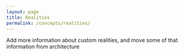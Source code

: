 ```yaml
---
layout: page 
title: Realities 
permalink: /concepts/realities/
---
```


Add more information about custom realities, and move some of that information from architecture